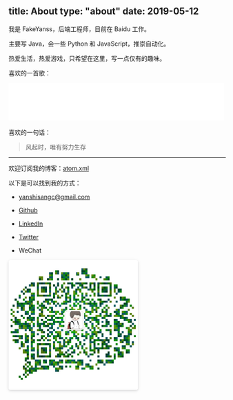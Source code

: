 title: About
type: "about"
date: 2019-05-12
---

我是 FakeYanss，后端工程师，目前在 Baidu 工作。

主要写 Java，会一些 Python 和 JavaScript，推崇自动化。

热爱生活，热爱游戏，只希望在这里，写一点仅有的趣味。

喜欢的一首歌：

<iframe frameborder="no" border="0" marginwidth="0" marginheight="0" width=500 height=86 src="//music.163.com/outchain/player?type=2&id=412016278&auto=0&height=66"></iframe>

喜欢的一句话：

<blockquote class="blockquote-center">风起时，唯有努力生存</blockquote>

---

欢迎订阅我的博客：[atom.xml](https://foreti.me/atom.xml)

以下是可以找到我的方式：

- yanshisangc@gmail.com

- [Github](https://github.com/fakeYanss)

- [LinkedIn](https://www.linkedin.com/in/foretime/)

- [Twitter](https://twitter.com/fakeYanss)

- WeChat
<img style="border-radius: 0.3125em; box-shadow: 0 2px 4px 0 rgba(34,36,38,.12),0 2px 10px 0 rgba(34,36,38,.08); width: 300px; display: inline" src="https://raw.githubusercontent.com/fakeYanss/imgplace/master/2019/wechat.png">


